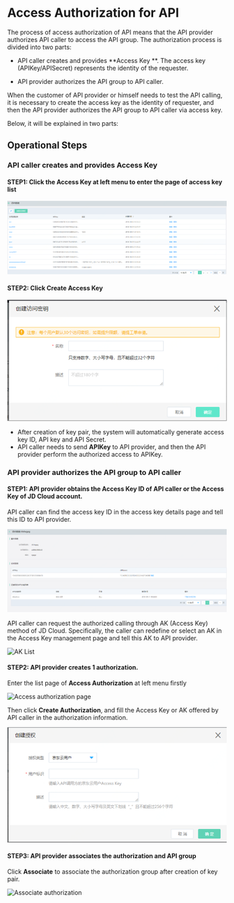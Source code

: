 # Access Authorization for API

The process of access authorization of API means that the API provider authorizes API caller to access the API group. The authorization process is divided into two parts:

- API caller creates and provides **Access Key **. The access key (APIKey/APISecret) represents the identity of the requester.

- API provider authorizes the API group to API caller.

When the customer of API provider or himself needs to test the API calling, it is necessary to create the access key as the identity of requester, and then the API provider authorizes the API group to API caller via access key.

Below, it will be explained in two parts:


## Operational Steps
### API caller creates and provides **Access Key** 
#### STEP1: Click the **Access Key** at left menu to enter the page of access key list

![Access key list page ](https://github.com/jdcloudcom/cn/blob/edit/image/Internet-Middleware/API-Gateway/fwmy-list.png)

#### STEP2: Click **Create Access Key**

![Create access key](https://github.com/jdcloudcom/cn/blob/edit/image/Internet-Middleware/API-Gateway/fwmy-add.png)

- After creation of key pair, the system will automatically generate access key ID, API key and API Secret.
- API caller needs to send **APIKey** to API provider, and then the API provider perform the authorized access to APIKey.


### API provider authorizes the API group to API caller

#### STEP1: API provider obtains the Access Key ID of API caller or the Access Key of JD Cloud account.

API caller can find the access key ID in the access key details page and tell this ID to API provider.


![Access Key details page](https://github.com/jdcloudcom/cn/blob/edit/image/Internet-Middleware/API-Gateway/fwmy-xqy.png)
 
 
 API caller can request the authorized calling through AK (Access Key) method of JD Cloud. Specifically, the caller can redefine or select an AK in the Access Key management page and tell this AK to API provider.

![AK List](https://github.com/jdcloudcom/cn/blob/edit/image/Internet-Middleware/API-Gateway/AK-list.png)
 

 
#### STEP2: API provider creates 1 authorization.

Enter the list page of **Access Authorization** at left menu firstly

![Access authorization page](https://github.com/jdcloudcom/cn/blob/edit/image/Internet-Middleware/API-Gateway/fwsq-list.png)

Then click **Create Authorization**, and fill the Access Key or AK offered by API caller in the authorization information.

![Create authorization](https://github.com/jdcloudcom/cn/blob/edit/image/Internet-Middleware/API-Gateway/fwsq-add.png)


#### STEP3: API provider associates the authorization and API group

Click **Associate** to associate the authorization group after creation of key pair.

![Associate authorization](https://github.com/jdcloudcom/cn/blob/edit/image/Internet-Middleware/API-Gateway/fwsq-bd.png)



  
